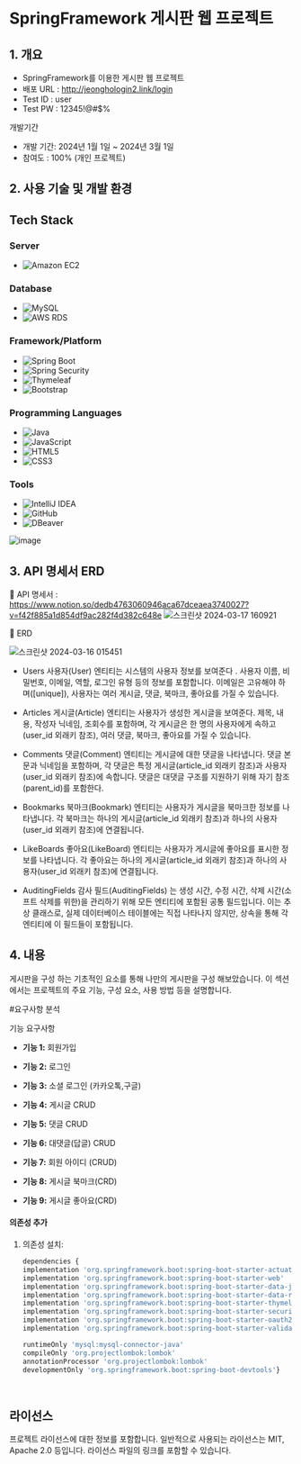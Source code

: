 # SpringFramework 게시판 웹 프로젝트

## 1. 개요

* SpringFramework를 이용한 게시판 웹 프로젝트
* 배포 URL : http://jeonghologin2.link/login
* Test ID : user
* Test PW : 12345!@#$%



개발기간
* 개발 기간: 2024년 1월 1일 ~ 2024년 3월 1일
* 참여도 : 100% (개인 프로젝트)

  

## 2. 사용 기술 및 개발 환경


## Tech Stack



### Server
- ![Amazon EC2](https://img.shields.io/badge/Amazon%20EC2-FF9900?style=for-the-badge&logo=Amazon%20EC2&logoColor=white)
  
### Database
- ![MySQL](https://img.shields.io/badge/MySQL-4479A1?style=for-the-badge&logo=MySQL&logoColor=white) 
- ![AWS RDS](https://img.shields.io/badge/AWS%20RDS-FF9900?style=for-the-badge&logo=amazonaws&logoColor=white) 

### Framework/Platform
- ![Spring Boot](https://img.shields.io/badge/springboot-6DB33F.svg?&style=for-the-badge&logo=springboot&logoColor=FFFFFF) 
- ![Spring Security](https://img.shields.io/badge/Spring%20Security-6DB33F?style=for-the-badge&logo=Spring%20Security&logoColor=white) 
- ![Thymeleaf](https://img.shields.io/badge/Thymeleaf-005F0F?style=for-the-badge&logo=Thymeleaf&logoColor=white) 
- ![Bootstrap](https://img.shields.io/badge/Bootstrap-563D7C?style=for-the-badge&logo=bootstrap&logoColor=white) 

### Programming Languages
- ![Java](https://img.shields.io/badge/Java-007396.svg?&style=for-the-badge&logo=Java&logoColor=white) 
- ![JavaScript](https://img.shields.io/badge/javascript-F7DF1E.svg?&style=for-the-badge&logo=javascript&logoColor=FFFFFF) 
- ![HTML5](https://img.shields.io/badge/html5-E34F26.svg?&style=for-the-badge&logo=html5&logoColor=FFFFFF) 
- ![CSS3](https://img.shields.io/badge/css3-1572B6.svg?&style=for-the-badge&logo=css3&logoColor=FFFFFF+) 

### Tools
- ![IntelliJ IDEA](https://img.shields.io/badge/IntelliJ-000000?style=for-the-badge&logo=intellijidea&logoColor=white) 
- ![GitHub](https://img.shields.io/badge/GitHub-100000?style=for-the-badge&logo=github&logoColor=white) 
- ![DBeaver](https://img.shields.io/badge/DBeaver-A1A1A1?style=for-the-badge&logo=DBeaver&logoColor=white) 

![image](https://github.com/jeongho22/Board_personal/assets/96859291/d11ce0c2-1744-49aa-9065-7c4ad9c0b11b)


## 3. API 명세서 ERD


📃 API 명세서 : https://www.notion.so/dedb4763060946aca67dceaea3740027?v=f42f885a1d854df9ac282f4d382c648e
![스크린샷 2024-03-17 160921](https://github.com/jeongho22/Board_personal/assets/96859291/7c064735-e630-46c6-b4d2-ae3fa1b78c6c)




📌 ERD

![스크린샷 2024-03-16 015451](https://github.com/jeongho22/Board_personal/assets/96859291/5593c76a-b7cc-41f0-a2a3-035dbd1945ca)


* Users
사용자(User) 엔티티는 시스템의 사용자 정보를 보여준다 . 사용자 이름, 비밀번호, 이메일, 역할, 로그인 유형 등의 정보를 포함합니다. 이메일은 고유해야 하며([unique]), 사용자는 여러 게시글, 댓글, 북마크, 좋아요를 가질 수 있습니다.

* Articles
게시글(Article) 엔티티는 사용자가 생성한 게시글을 보여준다. 제목, 내용, 작성자 닉네임, 조회수를 포함하며, 각 게시글은 한 명의 사용자에게 속하고(user_id 외래키 참조), 여러 댓글, 북마크, 좋아요를 가질 수 있습니다.

* Comments
댓글(Comment) 엔티티는 게시글에 대한 댓글을 나타냅니다. 댓글 본문과 닉네임을 포함하며, 각 댓글은 특정 게시글(article_id 외래키 참조)과 사용자(user_id 외래키 참조)에 속합니다. 댓글은 대댓글 구조를 지원하기 위해 자기 참조(parent_id)를 포함한다.

* Bookmarks
북마크(Bookmark) 엔티티는 사용자가 게시글을 북마크한 정보를 나타냅니다. 각 북마크는 하나의 게시글(article_id 외래키 참조)과 하나의 사용자(user_id 외래키 참조)에 연결됩니다.

* LikeBoards
좋아요(LikeBoard) 엔티티는 사용자가 게시글에 좋아요를 표시한 정보를 나타냅니다. 각 좋아요는 하나의 게시글(article_id 외래키 참조)과 하나의 사용자(user_id 외래키 참조)에 연결됩니다.

* AuditingFields
감사 필드(AuditingFields) 는 생성 시간, 수정 시간, 삭제 시간(소프트 삭제를 위한)을 관리하기 위해 모든 엔티티에 포함된 공통 필드입니다. 이는 추상 클래스로, 실제 데이터베이스 테이블에는 직접 나타나지 않지만, 상속을 통해 각 엔티티에 이 필드들이 포함됩니다.




## 4. 내용

게시판을 구성 하는 기초적인 요소를 통해 나만의 게시판을 구성 해보았습니다. 이 섹션에서는 프로젝트의 주요 기능, 구성 요소, 사용 방법 등을 설명합니다. 

#요구사항 분석

기능 요구사항


- **기능 1:**  회원가입


  
- **기능 2:**  로그인



- **기능 3:** 소셜 로그인 (카카오톡,구글)



- **기능 4:** 게시글 CRUD



- **기능 5:** 댓글 CRUD



- **기능 6:** 대댓글(답글) CRUD



- **기능 7:** 회원 아이디 (CRUD)



- **기능 8:** 게시글 북마크(CRD)



- **기능 9:** 게시글 좋아요(CRD)























#### 의존성 추가 

1. 의존성 설치:

    ```bash
    dependencies {
	implementation 'org.springframework.boot:spring-boot-starter-actuator'
	implementation 'org.springframework.boot:spring-boot-starter-web'
	implementation 'org.springframework.boot:spring-boot-starter-data-jpa'
	implementation 'org.springframework.boot:spring-boot-starter-data-rest'
	implementation 'org.springframework.boot:spring-boot-starter-thymeleaf'
	implementation 'org.springframework.boot:spring-boot-starter-security'
	implementation 'org.springframework.boot:spring-boot-starter-oauth2-client'
	implementation 'org.springframework.boot:spring-boot-starter-validation'

	runtimeOnly 'mysql:mysql-connector-java'
	compileOnly 'org.projectlombok:lombok'
	annotationProcessor 'org.projectlombok:lombok'
	developmentOnly 'org.springframework.boot:spring-boot-devtools'}




## 라이선스

프로젝트 라이선스에 대한 정보를 포함합니다. 일반적으로 사용되는 라이선스는 MIT, Apache 2.0 등입니다. 라이선스 파일의 링크를 포함할 수 있습니다.

